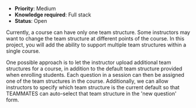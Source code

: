 * **Priority**: Medium
* **Knowledge required**: Full stack
* **Status**: Open

Currently, a course can have only one team structure. Some instructors may want to change the team structure at different points of the course. In this project, you will add the ability to support multiple team structures within a single course.

One possible approach is to let the instructor upload additional team structures for a course, in addition to the default team structure provided when enrolling students. Each question in a session can then be assigned one of the team structures in the course.
Additionally, we can allow instructors to specify which team structure is the current default so that TEAMMATES can auto-select that team structure in the 'new question' form.